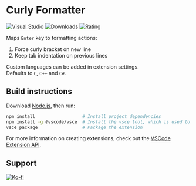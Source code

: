 # Curly Formatter
[![Visual Studio](https://img.shields.io/badge/Visual%20Studio%20Marketplace-5C2D91.svg?style=flat&logo=visual-studio&logoColor=white)](https://marketplace.visualstudio.com/items?itemName=Ironcutter24.cscurlyformatter)
[![Downloads](https://img.shields.io/visual-studio-marketplace/d/Ironcutter24.cscurlyformatter?label=Downloads&style=flat)](https://marketplace.visualstudio.com/items?itemName=Ironcutter24.cscurlyformatter)
[![Rating](https://img.shields.io/visual-studio-marketplace/stars/Ironcutter24.cscurlyformatter?label=Rating&style=flat)](https://marketplace.visualstudio.com/items?itemName=Ironcutter24.cscurlyformatter)

Maps `Enter` key to formatting actions:
1. Force curly bracket on new line
2. Keep tab indentation on previous lines

Custom languages can be added in extension settings.  
Defaults to `C`, `C++` and `C#`.  

## Build instructions
Download [Node.js](https://nodejs.org/), then run:
```bash
npm install                  # Install project dependencies
npm install -g @vscode/vsce  # Install the vsce tool, which is used to package the extension
vsce package                 # Package the extension
```
For more information on creating extensions, check out the [VSCode Extension API](https://code.visualstudio.com/api).

## Support
[![Ko-fi](https://ko-fi.com/img/githubbutton_sm.svg)](https://ko-fi.com/ironcutter24)
